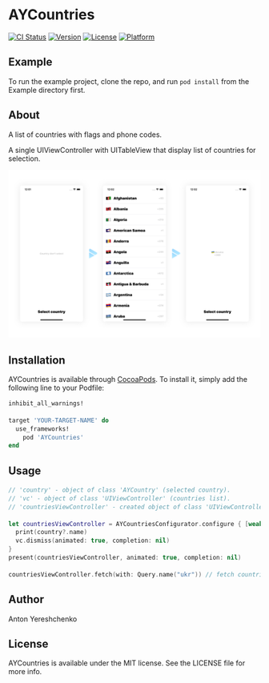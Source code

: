# AYCountries

[![CI Status](https://img.shields.io/travis/antonyereshchenko@gmail.com/AYCountries.svg?style=flat)](https://travis-ci.org/antonyereshchenko@gmail.com/AYCountries)
[![Version](https://img.shields.io/cocoapods/v/AYCountries.svg?style=flat)](https://cocoapods.org/pods/AYCountries)
[![License](https://img.shields.io/cocoapods/l/AYCountries.svg?style=flat)](https://cocoapods.org/pods/AYCountries)
[![Platform](https://img.shields.io/cocoapods/p/AYCountries.svg?style=flat)](https://cocoapods.org/pods/AYCountries)

## Example

To run the example project, clone the repo, and run `pod install` from the Example directory first.

## About

A list of countries with flags and phone codes.

A single UIViewController with UITableView that display list of countries for selection.

![](https://github.com/bananaRanger/AYCountries/blob/master/Screenshots/demo.png?raw=true)

## Installation

AYCountries is available through [CocoaPods](https://cocoapods.org). To install
it, simply add the following line to your Podfile:

```ruby
inhibit_all_warnings!

target 'YOUR-TARGET-NAME' do
  use_frameworks!
	pod 'AYCountries'
end
```

## Usage

```swift
// 'country' - object of class 'AYCountry' (selected country).
// 'vc' - object of class 'UIViewController' (countries list).
// 'countriesViewController' - created object of class 'UIViewController' with list of countries.

let countriesViewController = AYCountriesConfigurator.configure { [weak self] country, vc in
  print(country?.name)
  vc.dismiss(animated: true, completion: nil)
}
present(countriesViewController, animated: true, completion: nil)

countriesViewController.fetch(with: Query.name("ukr")) // fetch countries that contains 'ukr' in the name (case insensitive)
```


## Author

Anton Yereshchenko

## License

AYCountries is available under the MIT license. See the LICENSE file for more info.

